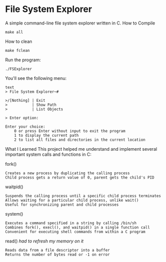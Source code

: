 # File System Explorer
A simple command-line file system explorer written in C.
How to Compile

    make all

How to clean

    make fclean

Run the program:

    ./FSExplorer


You'll see the following menu:

    text
    > File System Explorer~#

    >/[Nothing] | Exit
    >           | Show Path
    >           | List Objects

    > Enter option:

    Enter your choice:
        0 or press Enter without input to exit the program
        1 to display the current path
        2 to list all files and directories in the current location

What I Learned
This project helped me understand and implement several important system calls and functions in C:

fork()

    Creates a new process by duplicating the calling process
    Child process gets a return value of 0, parent gets the child's PID

waitpid()

    Suspends the calling process until a specific child process terminates
    Allows waiting for a particular child process, unlike wait()
    Useful for synchronizing parent and child processes

system()

    Executes a command specified in a string by calling /bin/sh
    Combines fork(), execl(), and waitpid() in a single function call
    Convenient for executing shell commands from within a C program

read() *had to refresh my memory on it*

    Reads data from a file descriptor into a buffer
    Returns the number of bytes read or -1 on error
